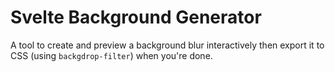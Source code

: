 # Svelte Background Generator

A tool to create and preview a background blur interactively then export it to CSS (using `backgdrop-filter`) when you're done.
